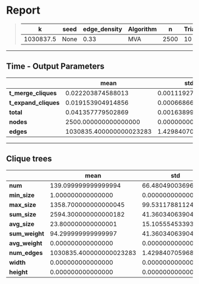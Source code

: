 # Report

> |k|seed|edge_density|Algorithm|n|Trials|
> |-|-|-|-|-|-|
> |1030837.5|None|0.33|MVA|2500|10|

---
## Time - Output Parameters
||mean|std|
|-|-|-|
|**t_merge_cliques**|     0.022203874588013|     0.001119278916723|
|**t_expand_cliques**|     0.019153904914856|     0.000668666988470|
|**total**|     0.041357779502869|     0.001638992165055|
|**nodes**|  2500.000000000000000|     0.000000000000000|
|**edges**|1030835.400000000023283|     1.429840705968481|

---
## Clique trees


||mean|std|
|-|-|-|
|**num**|   139.099999999999994|    66.480490036969158|
|**min_size**|     1.000000000000000|     0.000000000000000|
|**max_size**|  1358.700000000000045|    99.531178811242640|
|**sum_size**|  2594.300000000000182|    41.360340639044281|
|**avg_size**|    23.800000000000001|    15.105554533938097|
|**sum_weight**|    94.299999999999997|    41.360340639044281|
|**avg_weight**|     0.000000000000000|     0.000000000000000|
|**num_edges**|1030835.400000000023283|     1.429840705968481|
|**width**|     0.000000000000000|     0.000000000000000|
|**height**|     0.000000000000000|     0.000000000000000|
